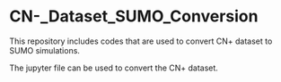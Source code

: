 # CN-_Dataset_SUMO_Conversion
This repository includes codes that are used to convert CN+ dataset to SUMO simulations.

The jupyter file can be used to convert the CN+ dataset. 
